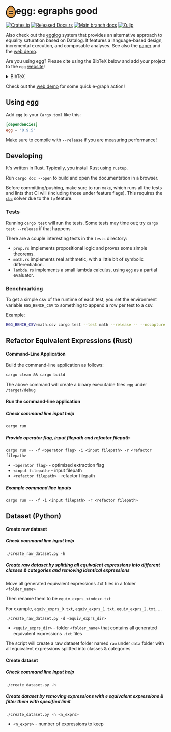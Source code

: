 # <img src="doc/egg.svg" alt="egg logo" height="40" align="left"> egg: egraphs good

[![Crates.io](https://img.shields.io/crates/v/egg.svg)](https://crates.io/crates/egg)
[![Released Docs.rs](https://img.shields.io/crates/v/egg?color=blue&label=docs)](https://docs.rs/egg/)
[![Main branch docs](https://img.shields.io/badge/docs-main-blue)](https://egraphs-good.github.io/egg/egg/)
[![Zulip](https://img.shields.io/badge/zulip-join%20chat-blue)](https://egraphs.zulipchat.com)

Also check out the [egglog](https://github.com/egraphs-good/egglog) 
 system that provides an alternative approach to 
 equality saturation based on Datalog.
It features a language-based design, incremental execution, and composable analyses.
See also the [paper](//mwillsey.com/papers/egglog) and the [web demo](https://egraphs-good.github.io/egglog).

Are you using egg?
Please cite using the BibTeX below and
 add your project to the `egg`
 [website](https://github.com/egraphs-good/egraphs-good.github.io)!

<details class="bibtex">
    <summary>BibTeX</summary>
    <code><pre>@article{2021-egg,
  author = {Willsey, Max and Nandi, Chandrakana and Wang, Yisu Remy and Flatt, Oliver and Tatlock, Zachary and Panchekha, Pavel},
  title = {egg: Fast and Extensible Equality Saturation},
  year = {2021},
  issue_date = {January 2021},
  publisher = {Association for Computing Machinery},
  address = {New York, NY, USA},
  volume = {5},
  number = {POPL},
  url = {https://doi.org/10.1145/3434304},
  doi = {10.1145/3434304},
  abstract = {An e-graph efficiently represents a congruence relation over many expressions. Although they were originally developed in the late 1970s for use in automated theorem provers, a more recent technique known as equality saturation repurposes e-graphs to implement state-of-the-art, rewrite-driven compiler optimizations and program synthesizers. However, e-graphs remain unspecialized for this newer use case. Equality saturation workloads exhibit distinct characteristics and often require ad-hoc e-graph extensions to incorporate transformations beyond purely syntactic rewrites.  This work contributes two techniques that make e-graphs fast and extensible, specializing them to equality saturation. A new amortized invariant restoration technique called rebuilding takes advantage of equality saturation's distinct workload, providing asymptotic speedups over current techniques in practice. A general mechanism called e-class analyses integrates domain-specific analyses into the e-graph, reducing the need for ad hoc manipulation.  We implemented these techniques in a new open-source library called egg. Our case studies on three previously published applications of equality saturation highlight how egg's performance and flexibility enable state-of-the-art results across diverse domains.},
  journal = {Proc. ACM Program. Lang.},
  month = jan,
  articleno = {23},
  numpages = {29},
  keywords = {equality saturation, e-graphs}
}
</pre></code>
</details>

Check out the [web demo](https://egraphs-good.github.io/egg-web-demo) for some quick e-graph action!

## Using egg

Add `egg` to your `Cargo.toml` like this:
```toml
[dependencies]
egg = "0.9.5"
```

Make sure to compile with `--release` if you are measuring performance!

## Developing

It's written in [Rust](https://www.rust-lang.org/).
Typically, you install Rust using [`rustup`](https://www.rust-lang.org/tools/install).

Run `cargo doc --open` to build and open the documentation in a browser.

Before committing/pushing, make sure to run `make`, 
 which runs all the tests and lints that CI will (including those under feature flags).
This requires the [`cbc`](https://projects.coin-or.org/Cbc) solver
 due to the `lp` feature.

### Tests

Running `cargo test` will run the tests.
Some tests may time out; try `cargo test --release` if that happens.

There are a couple interesting tests in the `tests` directory:

- `prop.rs` implements propositional logic and proves some simple
  theorems.
- `math.rs` implements real arithmetic, with a little bit of symbolic differentiation.
- `lambda.rs` implements a small lambda calculus, using `egg` as a partial evaluator.


### Benchmarking

To get a simple csv of the runtime of each test, you set the environment variable
`EGG_BENCH_CSV` to something to append a row per test to a csv.

Example:
```bash
EGG_BENCH_CSV=math.csv cargo test --test math --release -- --nocapture --test --test-threads=1
```

## Refactor Equivalent Expressions (Rust)
#### Command-Line Application
Build the command-line application as follows:
```
cargo clean && cargo build
```
The above command will create a binary executable files `egg` under `/target/debug`

#### Run the command-line application
##### Check command line input help
```
cargo run
```
##### Provide operator flag, input filepath and refactor filepath
```
cargo run -- -f <operator flag> -i <input filepath> -r <refactor filepath>
```
* `<operator flag>` - optimized extraction flag
* `<input filepath>` - input filepath
* `<refactor filepath>` - refactor filepath

##### Example command line inputs
```
cargo run -- -f -i <input filepath> -r <refactor filepath>
```

## Dataset (Python)
#### Create raw dataset
##### Check command line input help
```
./create_raw_dataset.py -h
```
##### Create raw dataset by splitting all equivalent expressions into different classes & categories and removing identical expressions
Move all generated equivalent expressions .txt files in a folder `<folder_name>`

Then rename them to be `equiv_exprs_<index>.txt`

For example, `equiv_exprs_0.txt`, `equiv_exprs_1.txt`, `equiv_exprs_2.txt`, ...
```
./create_raw_dataset.py -d <equiv_exprs_dir>
```
* `<equiv_exprs_dir>` - folder `<folder_name>` that contains all generated equivalent expressions `.txt` files

The script will create a raw dataset folder named `raw` under `data` folder with all equivalent expressions splitted
into classes & categories

#### Create dataset
##### Check command line input help
```
./create_dataset.py -h
```
##### Create dataset by removing expressions with `0` equivalent expressions & filter them with specified limit
```
./create_dataset.py -n <n_exprs>
```
* `<n_exprs>` - number of expressions to keep

[//]: # (##### Provide input filepath and dataset directory)

[//]: # (```)

[//]: # (./process_exprs.py -i <input filepath> -d <dataset directory>)

[//]: # (```)

[//]: # (* `<input filepath>` - input filepath)

[//]: # (* `<dataset directory>` - dataset directory)

[//]: # ()
[//]: # (The script will create `3` files under `<dataset directory>`)

[//]: # (* `exprs.txt` - The file contains expressions excluding those identical to the originals.)

[//]: # (* `ref.txt` - The file contains refactored expressions.)

[//]: # (* `dataset.txt` - The file contains expression pairs.)